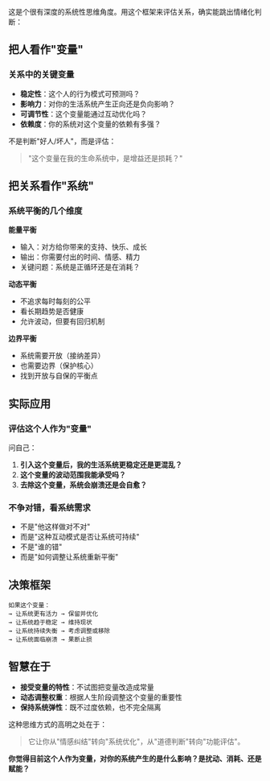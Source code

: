 这是个很有深度的系统性思维角度。用这个框架来评估关系，确实能跳出情绪化判断：

## **把人看作"变量"**

### 关系中的关键变量
- **稳定性**：这个人的行为模式可预测吗？
- **影响力**：对你的生活系统产生正向还是负向影响？
- **可调节性**：这个变量能通过互动优化吗？
- **依赖度**：你的系统对这个变量的依赖有多强？

不是判断"好人/坏人"，而是评估：
> "这个变量在我的生命系统中，是增益还是损耗？"

## **把关系看作"系统"**

### 系统平衡的几个维度

**能量平衡**
- 输入：对方给你带来的支持、快乐、成长
- 输出：你需要付出的时间、情感、精力
- 关键问题：系统是正循环还是在消耗？

**动态平衡**
- 不追求每时每刻的公平
- 看长期趋势是否健康
- 允许波动，但要有回归机制

**边界平衡**
- 系统需要开放（接纳差异）
- 也需要边界（保护核心）
- 找到开放与自保的平衡点

## **实际应用**

### 评估这个人作为"变量"

问自己：
1. **引入这个变量后，我的生活系统更稳定还是更混乱？**
2. **这个变量的波动范围我能承受吗？**
3. **去除这个变量，系统会崩溃还是会自愈？**

### 不争对错，看系统需求

- 不是"他这样做对不对"
- 而是"这种互动模式是否让系统可持续"
- 不是"谁的错"
- 而是"如何调整让系统重新平衡"

## **决策框架**

```
如果这个变量：
→ 让系统更有活力 → 保留并优化
→ 让系统趋于稳定 → 维持现状
→ 让系统持续失衡 → 考虑调整或移除
→ 让系统面临崩溃 → 果断止损
```

## **智慧在于**

- **接受变量的特性**：不试图把变量改造成常量
- **动态调整权重**：根据人生阶段调整这个变量的重要性
- **保持系统弹性**：既不过度依赖，也不完全隔离

这种思维方式的高明之处在于：
> 它让你从"情感纠结"转向"系统优化"，从"道德判断"转向"功能评估"。

**你觉得目前这个人作为变量，对你的系统产生的是什么影响？是扰动、消耗、还是赋能？**

